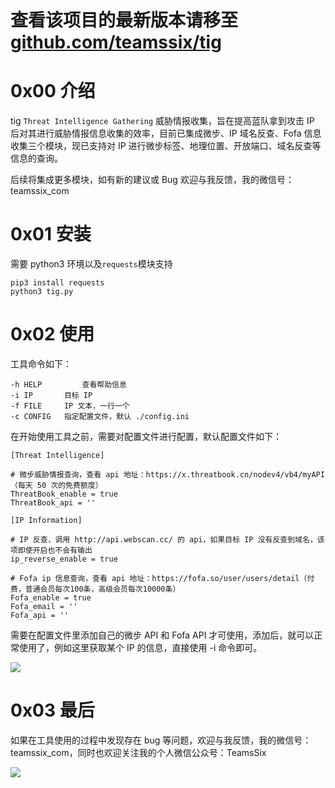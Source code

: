 # 查看该项目的最新版本请移至 [github.com/teamssix/tig](https://github.com/teamssix/tig)

# 0x00 介绍

tig `Threat Intelligence Gathering` 威胁情报收集，旨在提高蓝队拿到攻击 IP 后对其进行威胁情报信息收集的效率，目前已集成微步、IP 域名反查、Fofa 信息收集三个模块，现已支持对 IP 进行微步标签、地理位置、开放端口、域名反查等信息的查询。

后续将集成更多模块，如有新的建议或 Bug 欢迎与我反馈，我的微信号：teamssix_com

# 0x01 安装

需要 python3 环境以及`requests`模块支持

```
pip3 install requests
python3 tig.py
```

# 0x02 使用

工具命令如下：

```
-h HELP			查看帮助信息
-i IP       目标 IP
-f FILE     IP 文本，一行一个
-c CONFIG   指定配置文件，默认 ./config.ini
```

在开始使用工具之前，需要对配置文件进行配置，默认配置文件如下：

```
[Threat Intelligence]

# 微步威胁情报查询，查看 api 地址：https://x.threatbook.cn/nodev4/vb4/myAPI（每天 50 次的免费额度）
ThreatBook_enable = true
ThreatBook_api = ''

[IP Information]

# IP 反查，调用 http://api.webscan.cc/ 的 api，如果目标 IP 没有反查到域名，该项即使开启也不会有输出
ip_reverse_enable = true

# Fofa ip 信息查询，查看 api 地址：https://fofa.so/user/users/detail（付费，普通会员每次100条，高级会员每次10000条）
Fofa_enable = true
Fofa_email = ''
Fofa_api = ''
```

需要在配置文件里添加自己的微步 API 和 Fofa API 才可使用，添加后，就可以正常使用了，例如这里获取某个 IP 的信息，直接使用 -i 命令即可。

![](https://teamssix.oss-cn-hangzhou.aliyuncs.com/Snipaste_2021-03-10_13-26-06.png)

# 0x03 最后

如果在工具使用的过程中发现存在 bug 等问题，欢迎与我反馈，我的微信号：teamssix_com，同时也欢迎关注我的个人微信公众号：TeamsSix

![](https://teamssix.oss-cn-hangzhou.aliyuncs.com/TeamsSix_Subscription_Logo2.png)
